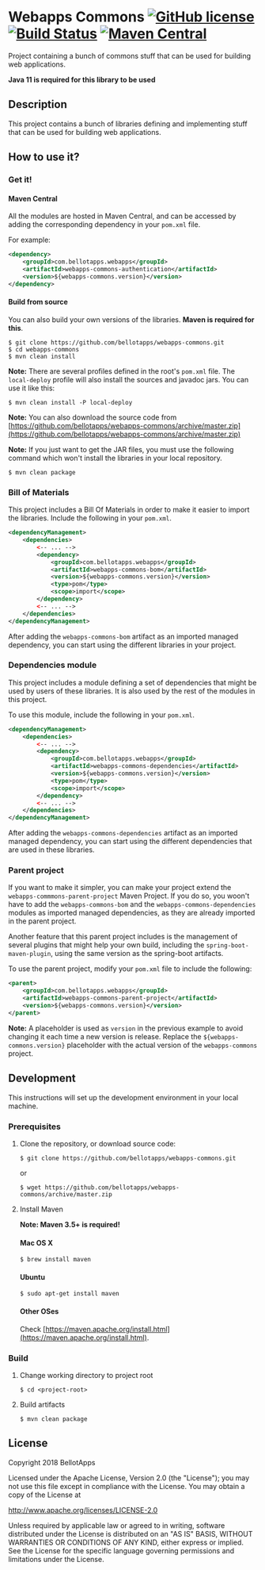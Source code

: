 # Webapps Commons [![GitHub license](https://img.shields.io/badge/license-Apache%20License%202.0-blue.svg?style=flat)](http://www.apache.org/licenses/LICENSE-2.0) [![Build Status](https://travis-ci.org/bellotapps/webapps-commons.svg?branch=master)](https://travis-ci.org/bellotapps/webapps-commons) [![Maven Central](https://img.shields.io/maven-central/v/com.bellotapps.webapps/webapps-commons.svg)](https://repo.maven.apache.org/maven2/com/bellotapps/webapps/webapps-commons/0.1.0-RELEASE/)

Project containing a bunch of commons stuff that can be used for building web applications.

**Java 11 is required for this library to be used**


## Description
This project contains a bunch of libraries defining and implementing stuff that can be used for building web applications.

## How to use it?

### Get it!

#### Maven Central

All the modules are hosted in Maven Central, and can be accessed by adding the corresponding dependency in your ```pom.xml``` file.

For example:

```xml
<dependency>
    <groupId>com.bellotapps.webapps</groupId>
    <artifactId>webapps-commons-authentication</artifactId>
    <version>${webapps-commons.version}</version>
</dependency>
```


#### Build from source

You can also build your own versions of the libraries.
**Maven is required for this**.

```
$ git clone https://github.com/bellotapps/webapps-commons.git
$ cd webapps-commons
$ mvn clean install
```

**Note:** There are several profiles defined in the root's ```pom.xml``` file. The ```local-deploy``` profile will also install the sources and javadoc jars. You can use it like this:

```
$ mvn clean install -P local-deploy
```

**Note:** You can also download the source code from [https://github.com/bellotapps/webapps-commons/archive/master.zip](https://github.com/bellotapps/webapps-commons/archive/master.zip)

**Note:** If you just want to get the JAR files, you must use the following command which won't install the libraries in your local repository.

```
$ mvn clean package
```

### Bill of Materials

This project includes a Bill Of Materials in order to make it easier to import the libraries. Include the following in your ```pom.xml```.

```xml
<dependencyManagement>
    <dependencies>
        <-- ... -->
        <dependency>
            <groupId>com.bellotapps.webapps</groupId>
            <artifactId>webapps-commons-bom</artifactId>
            <version>${webapps-commons.version}</version>
            <type>pom</type>
            <scope>import</scope>
        </dependency>
        <-- ... -->
    </dependencies>
</dependencyManagement>
```

After adding the ```webapps-commons-bom``` artifact as an imported managed dependency, you can start using the different libraries in your project.

### Dependencies module

This project includes a module defining a set of dependencies that might be used by users of these libraries. It is also used by the rest of the modules in this project.

To use this module, include the following in your ```pom.xml```.

```xml
<dependencyManagement>
    <dependencies>
        <-- ... -->
        <dependency>
            <groupId>com.bellotapps.webapps</groupId>
            <artifactId>webapps-commons-dependencies</artifactId>
            <version>${webapps-commons.version}</version>
            <type>pom</type>
            <scope>import</scope>
        </dependency>
        <-- ... -->
    </dependencies>
</dependencyManagement>
```

After adding the ```webapps-commons-dependencies``` artifact as an imported managed dependency, you can start using the different dependencies that are used in these libraries.

### Parent project

If you want to make it simpler, you can make your project extend the ```webapps-commmons-parent-project``` Maven Project. If you do so, you woon't have to add the ```webapps-commons-bom``` and the ```webapps-commons-dependencies``` modules as imported managed dependencies, as they are already imported in the parent project.

Another feature that this parent project includes is the management of several plugins that might help your own build, including the ```spring-boot-maven-plugin```, using the same version as the spring-boot artifacts.

To use the parent project, modify your ```pom.xml``` file to include the following:

```xml
<parent>
    <groupId>com.bellotapps.webapps</groupId>
    <artifactId>webapps-commons-parent-project</artifactId>
    <version>${webapps-commons.version}</version>
</parent>
```

**Note:** A placeholder is used as ```version``` in the previous example to avoid changing it each time a new version is release. Replace the ```${webapps-commons.version}``` placeholder with the actual version of the ```webapps-commons``` project.


## Development

This instructions will set up the development environment in your local machine.

### Prerequisites

1. Clone the repository, or download source code:

    ```
    $ git clone https://github.com/bellotapps/webapps-commons.git
    ```
    or

    ```
    $ wget https://github.com/bellotapps/webapps-commons/archive/master.zip
    ```

2. Install Maven

    **Note: Maven 3.5+ is required!**

    #### Mac OS X
	```
	$ brew install maven
	```

	#### Ubuntu
	```
	$ sudo apt-get install maven
	```

	#### Other OSes
	Check [https://maven.apache.org/install.html](https://maven.apache.org/install.html).

### Build

1. Change working directory to project root

    ```
    $ cd <project-root>
    ```

2. Build artifacts

    ```
    $ mvn clean package
    ```


## License

Copyright 2018 BellotApps

Licensed under the Apache License, Version 2.0 (the "License");
you may not use this file except in compliance with the License.
You may obtain a copy of the License at

   http://www.apache.org/licenses/LICENSE-2.0

Unless required by applicable law or agreed to in writing, software
distributed under the License is distributed on an "AS IS" BASIS,
WITHOUT WARRANTIES OR CONDITIONS OF ANY KIND, either express or implied.
See the License for the specific language governing permissions and
limitations under the License.
